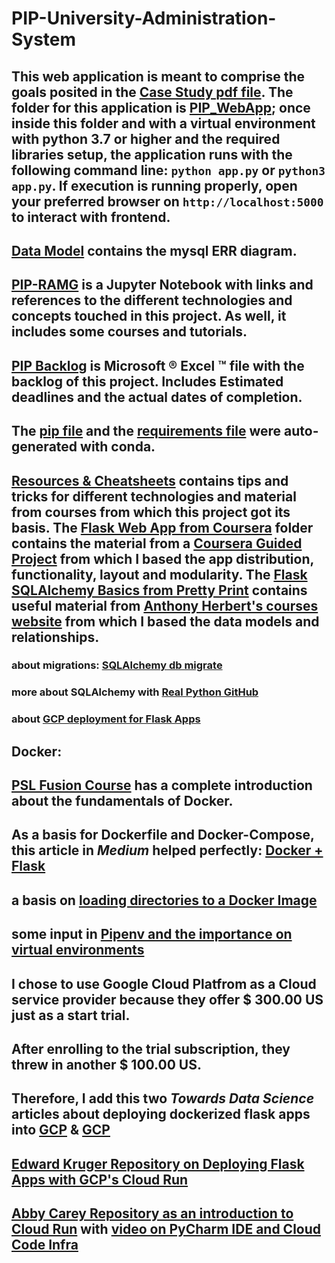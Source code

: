 # PIP-University-Administration-System

## This web application is meant to comprise the goals posited in the [Case Study pdf file](CaseStudy.pdf). The folder for this application is [PIP_WebApp](PIP_WebApp/); once inside this folder and with a virtual environment with python 3.7 or higher and the required libraries setup, the application runs with the following command line: `python app.py` or `python3 app.py`. If execution is running properly, open your preferred browser on `http://localhost:5000` to interact with frontend.

## [Data Model](Data_Model/) contains the mysql ERR diagram.

## [PIP-RAMG](PIP-RAMG.ipynb) is a Jupyter Notebook with links and references to the different technologies and concepts touched in this project. As well, it includes some courses and tutorials. 

## [PIP Backlog](PIP-Backlog.xlsx) is Microsoft ® Excel ™ file with the backlog of this project. Includes Estimated deadlines and the actual dates of completion. 

## The [pip file](pip.yml) and the [requirements file](requirements.txt) were auto-generated with conda.

## [Resources & Cheatsheets](Resources_&_Cheatsheets/) contains tips and tricks for different technologies and material from courses from which this project got its basis. The [Flask Web App from Coursera](Flask_Web_App_Coursera/) folder contains the material from a [Coursera Guided Project](https://www.coursera.org/projects/python-flask) from which I based the app distribution, functionality, layout and modularity. The [Flask SQLAlchemy Basics from Pretty Print](Resources_&_Cheatsheets/flask_sqlalchemy_basics_Pretty_Print) contains useful material from [Anthony Herbert's courses website](https://prettyprinted.com/) from which I based the data models and relationships. 

### about migrations: [SQLAlchemy db migrate](https://www.youtube.com/watch?v=wCa_H4U-QTM)
### more about SQLAlchemy with [Real Python GitHub](https://github.com/realpython/materials/tree/master/python-sqlite-sqlalchemy)
### about [GCP deployment for Flask Apps](https://www.youtube.com/watch?v=1hd05Ti79AM)

## Docker: 
## [PSL Fusion Course](https://ehec.fa.em2.oraclecloud.com/hcmUI/faces/FuseWelcome?_adf.ctrl-state=hm4yqnd1y_1&_adf.no-new-window-redirect=true&_afrLoop=8373842398717950&_afrWindowMode=2&_afrWindowId=obntqs4nr&_afrFS=16&_afrMT=screen&_afrMFW=1215&_afrMFH=649&_afrMFDW=1280&_afrMFDH=720&_afrMFC=8&_afrMFCI=0&_afrMFM=0&_afrMFR=144&_afrMFG=0&_afrMFS=0&_afrMFO=0) has a complete introduction about the fundamentals of Docker. 
## As a basis for Dockerfile and Docker-Compose, this article in _Medium_ helped perfectly: [Docker + Flask](https://towardsdatascience.com/how-to-dockerize-an-existing-flask-application-115408463e1c)

## a basis on [loading directories to a Docker Image](https://towardsdatascience.com/how-to-mount-a-directory-inside-a-docker-container-4cee379c298b)
## some input in [Pipenv and the importance on virtual environments](https://towardsdatascience.com/virtual-environments-for-data-science-running-python-and-jupyter-with-pipenv-c6cb6c44a405)
## I chose to use Google Cloud Platfrom as a Cloud service provider because they offer $ 300.00 US just as a start trial. 
## After enrolling to the trial subscription, they threw in another $ 100.00 US. 

## Therefore, I add this two _Towards Data Science_ articles about deploying dockerized flask apps into [GCP](https://towardsdatascience.com/deploy-a-dockerized-flask-app-to-google-cloud-platform-71d91b39b25e) & [GCP](https://towardsdatascience.com/deploying-containers-with-docker-gcp-cloud-run-and-flask-restful-809e0ffa1f3)

## [Edward Kruger Repository on Deploying Flask Apps with GCP's Cloud Run](https://github.com/edkrueger/sars-fastapi)

## [Abby Carey Repository as an introduction to Cloud Run](https://github.com/abbycar/python-tabs-vs-spaces-public/blob/main/app.py) with [video on PyCharm IDE and Cloud Code Infra](https://www.youtube.com/watch?v=1hd05Ti79AM)